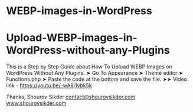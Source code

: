 # WEBP-images-in-WordPress
# Upload-WEBP-images-in-WordPress-without-any-Plugins

This is a Step by Step Guide about How To Upload WEBP Images on WordPress Without Any Plugins.
➤ Go To Appearance ➤ Theme editor ➤ Functions.php ➤ Paste the code at the bottom and save the file.
➤➤ Video link - https://youtu.be/-wA8j1vbk5k

Thanks,
Shourov Sikder
contact@shourovsikder.com
www.shourovsikder.com
